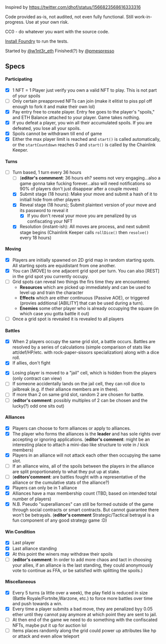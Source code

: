 Inspired by https://twitter.com/dhof/status/1566823568616333316

Code provided as-is, not audited, not even fully functional. Still work-in-progress. Use at your own risk.

CC0 - do whatever you want with the source code.

[Install Foundry](https://book.getfoundry.sh/getting-started/installation) to run the tests.

Started by [@w1nt3r_eth](https://twitter.com/w1nt3r_eth)
Finished(?) by [@pmespresso](https://github.com/pmespresso)

## Specs

#### Participating

- [x] 1 NFT = 1 Player just verify you own a valid NFT to play. This is not part of your spoils
- [ ] Only certain preapproved NFTs can join (make it elitist to piss ppl off enough to fork it and make their own lol)
- [x] Pay entry free to create player. Entry fee goes to the player's "spoils," and ETH Balance attached to your player. Game takes nothing.
- [x] If you defeat a player, you win all their accumulated spoils. If you are defeated, you lose all your spoils.
- [x] Spoils cannot be withdrawn till end of game
- [x] Either the max player limit is reached and `start()` is called automatically, or the `startCountdown` reaches 0 and `start()` is called by the Chainlink Keeper.

#### Turns

- [ ] Turn based, 1 turn every 36 hours
  - [ ] (**editor's commment**: 36 hours eh? seems not very engaging...also a game gonna take fucking forever...also will need notifications so 90% of players don't just disappear after a couple moves)
  - [x] Submit stage (18 hours): Make your move and submit a hash of it to initiall hide from other players
  - [x] Reveal stage (18 hours); Submit plaintext version of your move and its password to reveal it
    - [x] If you don't reveal your move you are penalized by us confiscating your NFT
  - [x] Resolution (instant-ish): All moves are process, and next submit stage begins (Chainlink Keeper calls `rollDice()` then `resolve()` every 18 hours)

#### Moving

- [x] Players are initially spawned on 2D grid map in random starting spots. All starting spots are equidistant from one another.
- [x] You can [MOVE] to one adjacent grid spot per turn. You can also [REST] in the grid spot you currently occupy.
- [ ] Grid spots can reveal two things the firs time they are encountered:
  - **Resources** which are picked up immediately and can be used to level up and train the character
  - **Effects** which are either continuous (Passive AOE), or triggered (provies additional [ABILITY] that can be used during a turn).
  - **Enemies** some other player who is already occupying the square (in which case you gotta battle it out)
- [ ] Once a grid spot is revealed it is revealed to all players

#### Battles

- [x] When 2 players occupy the same grid slot, a battle occurs. Battles are resolved by a series of calculations (simple comparison of stats like att/def/HP/etc. with rock-paper-sissors specialization) along with a dice roll.
- [x] If allies, don't fight
<!-- - Losing player is removed from map, permanently loses spoils to the winner -->
- [x] Losing player is moved to a "jail" cell, which is hidden from the players (only contract can view)
- [ ] If someone accidentally lands on the jail cell, they can roll dice to jailbreak (e.g. if their alliance members are in there).
- [ ] If more than 2 on same grid slot, random 2 are chosen for battle.
- [ ] (**editor's comment**: possibly multiples of 2 can be chosen and the lucky(?) odd one sits out)

#### Alliances

- [x] Players can choose to form alliances or apply to alliances.
- [x] The player who forms the alliances is the **leader** and has sole rights over accepting or ignoring applications. (**editor's comment**: might be an interesting place to attach a mini-dao like structure to vote in / kick members)
- [x] Players in an alliance will not attack each other then occupying the same slot.
- [ ] If an alliance wins, all of the spoils between the players in the alliance are split proportionately to what they put up at stake.
- [ ] (**editors'comment**: are battles fought with a representative of the alliance or the cumulative stats of the alliance?)
- [x] Players can only be in 1 alliance
- [x] Alliances have a max membership count (TBD, based on intended total number of players)
- [x] N.B. Pseudo "superalliances" can still be formed outside of the game through social contracts or smart contracts. But cannot guarantee there won't be betrayals. (**editor's comment** Strategic/Tactical betrayal is a fun component of any good strategy game :D)

#### Win Condition

- [x] Last player
- [x] Last alliance standing
- [x] At this point the winers may withdraw their spoils
- [ ] (**editor's comment**: In order to add more chaos and tact in choosing your allies, if an alliance is the last standing, they could anonymously vote to continue as FFA, or be satisfied with splitting the spoils.)

#### Miscellaneous

- [x] Every 5 turns (a little over a week), the play field is reduced in size (Battle Royale/Fortnite,Warzone, etc.) to force more battles over time and push towards a win.
- [x] Every time a player submits a bad move, they are penalized byy 0.05 ether until they cannot pay anymore at which point they are sent to jail.
- [ ] At then end of the game we need to do something with the confiscated NFTs, maybe put it up for auction lol
- [ ] Items places randomly along the grid could power up attributes like hp or attack and even allow teleport
